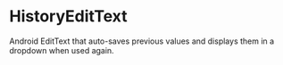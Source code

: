HistoryEditText
===============

Android EditText that auto-saves previous values and displays them in a dropdown when used again.
